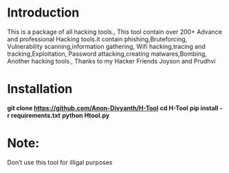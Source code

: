 # Introduction
This is a package of all hacking tools.,
This tool contain over 200+ Advance and professional
Hacking tools.it contain phishing,Bruteforcing,
Vulnerability scanning,information gathering,
Wifi hacking,tracing and tracking,Exploitation,
Password attacking,creating malwares,Bombing,
Another hacking tools., Thanks to my Hacker 
Friends Joyson and Prudhvi 
# Installation 
**git clone https://github.com/Anon-Divyanth/H-Tool**
**cd H-Tool**
**pip install -r requirements.txt**
**python Htool.py**

# Note:
Don’t use this tool for illigal purposes 

